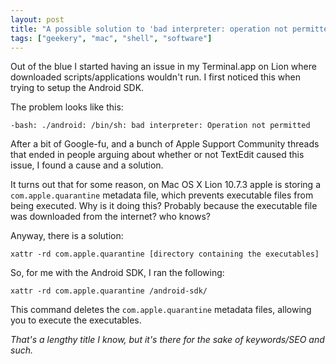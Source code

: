 ```yaml
---
layout: post
title: "A possible solution to 'bad interpreter: operation not permitted' error on Mac OS X Lion"
tags: ["geekery", "mac", "shell", "software"]
---
```

Out of the blue I started having an issue in my Terminal.app on Lion where downloaded scripts/applications wouldn't run. I first noticed this when trying to setup the Android SDK.

The problem looks like this:

`-bash: ./android: /bin/sh: bad interpreter: Operation not permitted`

After a bit of Google-fu, and a bunch of Apple Support Community threads that ended in people arguing about whether or not TextEdit caused this issue, I found a cause and a solution.

It turns out that for some reason, on Mac OS X Lion 10.7.3 apple is storing a `com.apple.quarantine` metadata file, which prevents executable files from being executed. Why is it doing this? Probably because the executable file was downloaded from the internet? who knows? 

Anyway, there is a solution:

`xattr -rd com.apple.quarantine [directory containing the executables]`

So, for me with the Android SDK, I ran the following:

`xattr -rd com.apple.quarantine /android-sdk/`

This command deletes the `com.apple.quarantine` metadata files, allowing you to execute the executables.

<cite>That's a lengthy title I know, but it's there for the sake of keywords/SEO and such.</cite>
